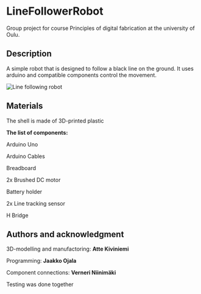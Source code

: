 # LineFollowerRobot
Group project for course Principles of digital fabrication at the university of Oulu. 

## Description
A simple robot that is designed to follow a black line on the ground. It uses arduino and compatible components control the movement.

![Line following robot](line_following_robot.jpg)

## Materials
The shell is made of 3D-printed plastic

**The list of components:**

Arduino Uno

Arduino  Cables

Breadboard

2x Brushed DC motor 

Battery holder

2x Line tracking sensor 

H Bridge

## Authors and acknowledgment
3D-modelling and manufactoring: **Atte Kiviniemi**

Programming: **Jaakko Ojala**

Component connections: **Verneri Niinimäki**

Testing was done together
